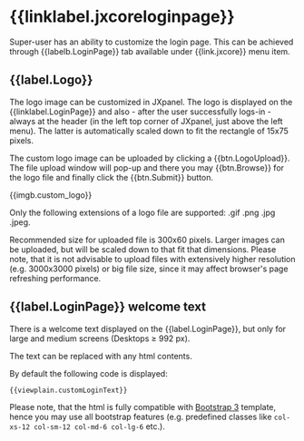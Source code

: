 # {{linklabel.jxcoreloginpage}}

Super-user has an ability to customize the login page.
This can be achieved through {{labelb.LoginPage}} tab available under {{link.jxcore}} menu item.

## {{label.Logo}}

The logo image can be customized in JXpanel. The logo is displayed on the {{linklabel.LoginPage}} and also - after
the user successfully logs-in - always at the header (in the left top corner of JXpanel, just above the left menu).
The latter is automatically scaled down to fit the rectangle of 15x75 pixels.

The custom logo image can be uploaded by clicking a {{btn.LogoUpload}}.
The file upload window will pop-up and there you may {{btn.Browse}} for the logo file and finally click the {{btn.Submit}} button.

{{imgb.custom_logo}}

Only the following extensions of a logo file are supported: .gif .png .jpg .jpeg.

Recommended size for uploaded file is 300x60 pixels. Larger images can be uploaded, but will be scaled down to that fit that dimensions.
Please note, that it is not advisable to upload files with extensively higher resolution (e.g. 3000x3000 pixels) or big file size,
since it may affect browser's page refreshing performance.

## {{label.LoginPage}} welcome text

There is a welcome text displayed on the {{label.LoginPage}}, but only for large and medium screens (Desktops ≥ 992 px).

The text can be replaced with any html contents.

By default the following code is displayed:

```html
{{viewplain.customLoginText}}
```

Please note, that the html is fully compatible with [Bootstrap 3](http://www.w3schools.com/bootstrap/) template,
hence you may use all bootstrap features (e.g. predefined classes like `col-xs-12 col-sm-12 col-md-6 col-lg-6` etc.).